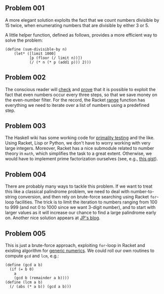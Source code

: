 ## Problem 001

A more elegant solution exploits the fact that we count numbers divisible by 15 twice, when enumerating numbers that are divisible by either 3 or 5. 

A little helper function, defined as follows, provides a more efficient way to solve the problem:

```racket
(define (sum-divisible-by n)
    (let* ([limit 1000]
           [p (floor (/ limit n))])
           (/ (* n (* p (add1 p))) 2)))
```

## Problem 002

The conscious reader will [check](https://mathematica.stackexchange.com/q/37266) and [prove](https://math.stackexchange.com/q/2386804) that it is possible to exploit the fact that even numbers occur every three steps, so that we save money on the even-number filter. For the record, the Racket [range](https://docs.racket-lang.org/reference/pairs.html?q=range#%28def._%28%28lib._racket%2Flist..rkt%29._range%29%29) function has everything we need to iterate over a list of numbers using a predefined step.

## Problem 003

The Haskell wiki has some working code for [primality testing](https://wiki.haskell.org/Testing_primality#Primality_Test_and_Integer_Factorization) and the like. Using Racket, Lisp or Python, we don't have to worry working with very large integers. Moreover, Racket has a nice submodule related to number theory in `math`, which simplifies the task to a great extent. Otherwise, we would have to implement prime factorization ourselves (see, e.g., [this gist](https://gist.github.com/dstnbrkr/855700)).

## Problem 004

There are probably many ways to tackle this problem. If we want to treat this like a classical palindrome problem, we need to deal with number-to-string conversion, and then rely on brute-force searching using Racket `for`-loop facilities. The trick is to limit the iteration to numbers ranging from 100 to 999 (and not 0 to 1000 since we want 3-digit number), and to start with larger values as it will increase our chance to find a large palindrome early on. Another nice solution appears at [JP's blog](https://blog.jverkamp.com/2012/11/07/project-euler-4/).

## Problem 005

This is just a brute-force approach, exploiting `for`-loop in Racket and existing algorithm for [generic numerics](https://docs.racket-lang.org/reference/generic-numbers.html). We could roll our own routines to compute `gcd` and `lcm`, e.g.:

```racket
(define (gcd a b)
  (if (= b 0)
    a
    (gcd b (remainder a b))))
(define (lcm a b)
  (/ (abs (* a b)) (gcd a b)))
```
